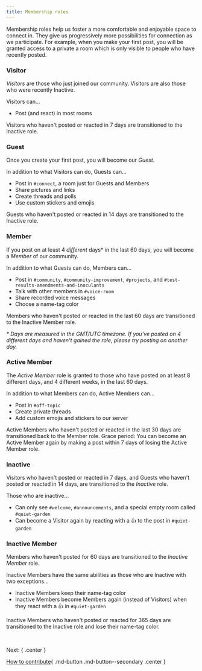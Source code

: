 ```yaml
---
title: Membership roles
---
```


Membership roles help us foster a more comfortable and enjoyable space to connect in. They give us progressively more possibilities for connection as we participate. For example, when you make your first post, you will be granted access to a private a room which is only visible to people who have recently posted.

### Visitor

_Visitors_ are those who just joined our community. Visitors are also those who were recently Inactive.

Visitors can...

- Post (and react) in most rooms

Visitors who haven't posted or reacted in 7 days are transitioned to the Inactive role.

### Guest

Once you create your first post, you will become our _Guest_.

In addition to what Visitors can do, Guests can...

- Post in `#connect`, a room just for Guests and Members
- Share pictures and links
- Create threads and polls
- Use custom stickers and emojis

Guests who haven't posted or reacted in 14 days are transitioned to the Inactive role.

### Member

If you post on at least 4 _different_ days\* in the last 60 days, you will become a _Member_ of our community.

In addition to what Guests can do, Members can...

- Post in `#community`, `#community-improvement`, `#projects`, and `#test-results-amendments-and-inoculants`
- Talk with other members in `#voice-room`
- Share recorded voice messages
- Choose a name-tag color

Members who haven't posted or reacted in the last 60 days are transitioned to the Inactive Member role.

_\* Days are measured in the GMT/UTC timezone. If you've posted on 4 different days and haven't gained the role, please try posting on another day._

### Active Member

The _Active Member_ role is granted to those who have posted on at least 8 different days, and 4 different weeks, in the last 60 days.

In addition to what Members can do, Active Members can...

- Post in `#off-topic`
- Create private threads
- Add custom emojis and stickers to our server

Active Members who haven't posted or reacted in the last 30 days are transitioned back to the Member role. Grace period: You can become an Active Member again by making a post within 7 days of losing the Active Member role.

### Inactive

Visitors who haven't posted or reacted in 7 days, and Guests who haven't posted or reacted in 14 days, are transitioned to the _Inactive_ role.

Those who are inactive...

- Can only see `#welcome`, `#announcements`, and a special empty room called `#quiet-garden`
- Can become a Visitor again by reacting with a 👍 to the post in `#quiet-garden`

### Inactive Member

Members who haven't posted for 60 days are transitioned to the _Inactive Member_ role.

Inactive Members have the same abilities as those who are Inactive with two exceptions...

- Inactive Members keep their name-tag color
- Inactive Members become Members again (instead of Visitors) when they react with a 👍 in `#quiet-garden`

Inactive Members who haven't posted or reacted for 365 days are transitioned to the Inactive role and lose their name-tag color.

&nbsp;

Next:
{ .center }

[How to contribute](contribute.md){ .md-button .md-button--secondary .center }
